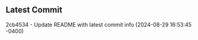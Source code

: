 
## Latest Commit
2cb4534 - Update README with latest commit info (2024-08-29 16:53:45 -0400) <Yunxi-Zhou>
